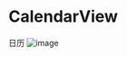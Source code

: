 # CalendarView
日历
![image](https://github.com/jiashuaishuai/CalendarView/app/screenshots/1AF38979-AE9F-4CC8-A1E9-8E9C48FDC5EA.png)
